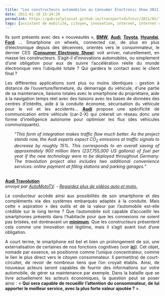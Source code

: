```yaml
---
title: "Les constructeurs automobiles au Consumer Electronic Show 2011, innovation ou obligation ?"
date: 2011-01-10 15:24:29
permalink: https://gabrielplassat.github.io/transportsdufutur/2011/01/les-constructeurs-automobiles-au-consumer-electronic-show-2011-innovation-ou-obligation.html
tags: [assistant de mobilité, citoyen, innovation, internet, internet des objets, partage de données, véhicule propre]
---
```


<p style="text-align: justify">Ils sont présents avec des « nouveautés », <strong><a href="http://www.bmw.com/com/en/insights/technology/connecteddrive/overview.html">BMW</a></strong>, <strong><a href="http://www.greencarcongress.com/2011/01/bluelink-20100106.html">Audi</a></strong>, <strong><a href="http://rumors.automobilemag.com/ces-2011-toyotas-entune-navigates-books-restaurants-buys-movie-tickets-12133.html">Toyota</a></strong>, <strong><a href="http://www.greencarcongress.com/2011/01/bluelink-20100106.html">Hyundai</a></strong>, <strong><a href="http://media.ford.com/mini_sites/10031/FocusElectric/">Ford</a></strong> … Smartphone on wheels, connected car, de plus en plus d’électronique depuis des décennies, orientés vers le consommateur, le dernier CES (<strong><a href="http://www.cesweb.org/">Consumer Electronic Show</a></strong>) voit arriver, naturellement, en masse les constructeurs. S’agit-il d’innovations automobiles, ou simplement d’une obligation pour eux de suivre l’accélération réelle du monde électronique vers l’ubiquité totale ? Qui gardera le contact avec le client final ? </p>  <!--more-->   <p style="text-align: justify">Les différentes applications sont plus ou moins identiques : gestion à distance de l’ouverture/fermeture, du démarrage du véhicule, d’une partie de sa maintenance, liaisons totales avec le smartphone du propriétaire, aide à la navigation temps réel avec des liaisons avec les bases de données des centres d’intérêts, aide à la conduite économe, sécurisation du véhicule pour le vol et les accidents… <strong><a href="https://www.audi-mediaservices.com/publish/ms/content/en/hintergrundberichte/2011/01/06/making_the_connected/car-2-x_technology.standard.gid-journalisten.html">Audi</a></strong> propose une spécificité de communication entre véhicule (car-2-X) qui créerait un réseau donc une forme d’intelligence autonome pour optimiser les flux (des véhicules communiquants).</p> <p style="text-align: justify;padding-left: 30px"><em>“This form of integration makes traffic flow much better. As the project stands now, the Audi experts expect CO<sub>2</sub> emissions at traffic signals to decrease by roughly 15%. This corresponds to an overall saving of approximately 900 million liters (237,755,000 </em><em>US</em><em> gallons) of fuel per year if the new technology were to be deployed throughout </em><em>Germany</em><em>. The travolution project also includes two additional convenience services: online payment at filling stations and parking garages.”</em></p> <p style="text-align: justify">       <br /><strong><a href="http://www.dailymotion.com/video/xgayym_audi-travolution_auto">Audi Travolution</a></strong><br /><em>envoyé par <a href="http://www.dailymotion.com/AutoMotoTV">AutoMotoTV</a>. - <a href="http://www.dailymotion.com/fr/channel/auto" target="_self">Regardez plus de vidéos auto et moto.</a></em></p> <p style="text-align: justify">Le conducteur accède ainsi aux possibilités de son smartphone et des compléments via des systèmes embarqués adaptés à la conduite. Mais cette « aspiration » des outils et de la valeur par l’automobile est-elle crédible sur le long terme ? Que l’automobile soit capable d’accueillir les smartphones présents dans l’habitacle pour que les connexions ne soient pas brisées, est dorénavant un <strong><a href="http://bit.ly/fyu2BO">minimum</a></strong>. Que les constructeurs présentent cela comme une innovation est légitime, mais il s’agit avant tout d’une obligation.</p> <p style="text-align: justify">A court terme, le smartphone est bel et bien un prolongement de soi, une externalisation de certaines de nos fonctions cognitives (voir <strong><a href="https://gabrielplassat.github.io/transportsdufutur/2010/11/metanote-tdf-10-nous-etions-nous-sommes-et-nous-serons-des-cyborgs-lassistant-personnel-de-mobilite.html" target="_blank">ici</a></strong>). Cet objet, nomade par essence, se positionne comme l’unique concentrateur, comme le lien le plus direct vers le citoyen consommateur. Il permet(tra) de court-circuiter, de revoir de nombreux liens que l’on croyait établis. Ainsi, de nouveaux acteurs seront capables de fournir des informations sur votre automobile, de gérer sa maintenance par exemple. Dans la bataille que se livre actuellement les acteurs économiques, la question peut se poser ainsi : « <strong>Qui sera capable de recueillir l’attention du consommateur, de lui apporter le meilleur service, avec la plus forte valeur ajoutée ?</strong> ».</p>
